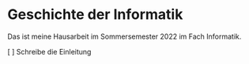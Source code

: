 # Geschichte der Informatik

Das ist meine Hausarbeit im Sommersemester 2022 im Fach Informatik.

[ ] Schreibe die Einleitung
